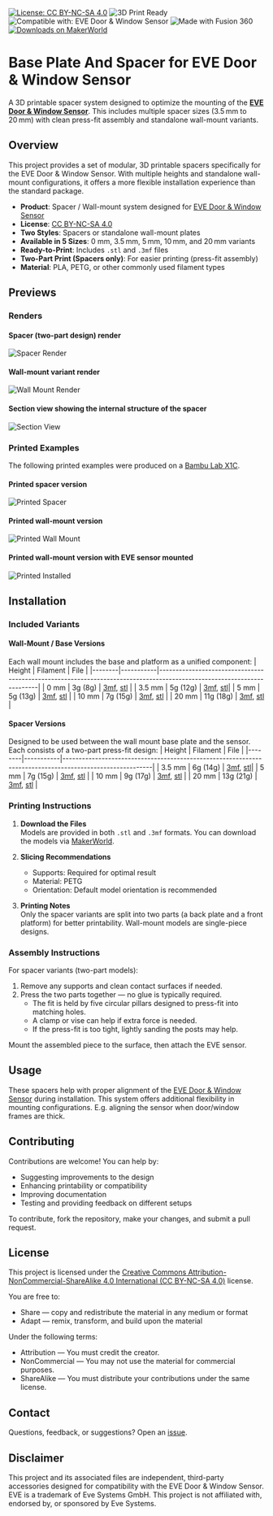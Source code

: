 [![License: CC BY-NC-SA 4.0](https://img.shields.io/badge/License-CC--BY--NC--SA--4.0-lightgrey.svg)](https://creativecommons.org/licenses/by-nc-sa/4.0/)
![3D Print Ready](https://img.shields.io/badge/3D_Print-Ready-brightgreen.svg)
![Compatible with: EVE Door & Window Sensor](https://img.shields.io/badge/Compatible_With-EVE%20Sensor-blue.svg)
![Made with Fusion 360](https://img.shields.io/badge/Made_with-Fusion%20360-orange.svg)
[![Downloads on MakerWorld](https://img.shields.io/badge/MakerWorld-Download-blueviolet?logo=printables)](https://makerworld.com/en/models/your-model-id-here)

# Base Plate And Spacer for EVE Door & Window Sensor

A 3D printable spacer system designed to optimize the mounting of the [**EVE Door & Window Sensor**](https://www.evehome.com/en/eve-door-window). This includes multiple spacer sizes (3.5 mm to 20 mm) with clean press-fit assembly and standalone wall-mount variants.

## Overview

This project provides a set of modular, 3D printable spacers specifically for the EVE Door & Window Sensor. With multiple heights and standalone wall-mount configurations, it offers a more flexible installation experience than the standard package.

- **Product**: Spacer / Wall-mount system designed for [EVE Door & Window Sensor](https://www.evehome.com/en/eve-door-window)
- **License**: [CC BY-NC-SA 4.0](https://creativecommons.org/licenses/by-nc-sa/4.0/)
- **Two Styles**: Spacers or standalone wall-mount plates
- **Available in 5 Sizes**: 0 mm, 3.5 mm, 5 mm, 10 mm, and 20 mm variants  
- **Ready-to-Print**: Includes `.stl` and `.3mf` files
- **Two-Part Print (Spacers only)**: For easier printing (press-fit assembly)
- **Material**: PLA, PETG, or other commonly used filament types

## Previews

### Renders

#### Spacer (two-part design) render
![Spacer Render](images/render_spacer.png)

#### Wall-mount variant render
![Wall Mount Render](images/render_wallmount.png)

#### Section view showing the internal structure of the spacer
![Section View](images/render_section.png)

### Printed Examples
The following printed examples were produced on a [Bambu Lab X1C](https://bambulab.com/en/x1).

#### Printed spacer version
![Printed Spacer](images/printed_spacer.png)

#### Printed wall-mount version
![Printed Wall Mount](images/printed_wallmount.png)

#### Printed wall-mount version with EVE sensor mounted
![Printed Installed](images/printed_installed.png)

## Installation

### Included Variants

#### Wall-Mount / Base Versions  
Each wall mount includes the base and platform as a unified component:
| Height | Filament  | File                                                                                                                  |
|--------|-----------|-----------------------------------------------------------------------------------------------------------------------|
| 0 mm   | 3g (8g)   | [3mf](models/EveDoorAndWindowSensorWallmountBase0mm.3mf), [stl](models/EveDoorAndWindowSensorWallmountBase0mm.stl)    |
| 3.5 mm | 5g (12g)  | [3mf](models/EveDoorAndWindowSensorWallmountBase3.5mm.3mf), [stl](models/EveDoorAndWindowSensorWallmountBase3.5mm.stl)|
| 5 mm   | 5g (13g)  | [3mf](models/EveDoorAndWindowSensorWallmountBase5mm.3mf), [stl](models/EveDoorAndWindowSensorWallmountBase5mm.stl)    |
| 10 mm  | 7g (15g)  | [3mf](models/EveDoorAndWindowSensorWallmountBase10mm.3mf), [stl](models/EveDoorAndWindowSensorWallmountBase10mm.stl)  |
| 20 mm  | 11g (18g) | [3mf](models/EveDoorAndWindowSensorWallmountBase20mm.3mf), [stl](models/EveDoorAndWindowSensorWallmountBase20mm.stl)  |

#### Spacer Versions  
Designed to be used between the wall mount base plate and the sensor. Each consists of a two-part press-fit design:
| Height | Filament  | File                                                                                                    |
|--------|-----------|---------------------------------------------------------------------------------------------------------|
| 3.5 mm | 6g (14g)  | [3mf](models/EveDoorAndWindowSensorSpacer3.5mm.3mf), [stl](models/EveDoorAndWindowSensorSpacer3.5mm.stl)|
| 5 mm   | 7g (15g)  | [3mf](models/EveDoorAndWindowSensorSpacer5mm.3mf), [stl](models/EveDoorAndWindowSensorSpacer5mm.stl)    |
| 10 mm  | 9g (17g)  | [3mf](models/EveDoorAndWindowSensorSpacer10mm.3mf), [stl](models/EveDoorAndWindowSensorSpacer10mm.stl)  |
| 20 mm  | 13g (21g) | [3mf](models/EveDoorAndWindowSensorSpacer20mm.3mf), [stl](models/EveDoorAndWindowSensorSpacer20mm.stl)  |

### Printing Instructions

1. **Download the Files**  
   Models are provided in both `.stl` and `.3mf` formats.
   You can download the models via [MakerWorld](https://makerworld.com/en/models/your-model-id-here).

2. **Slicing Recommendations**
   - Supports: Required for optimal result
   - Material: PETG  
   - Orientation: Default model orientation is recommended

3. **Printing Notes**  
   Only the spacer variants are split into two parts (a back plate and a front platform) for better printability. Wall-mount models are single-piece designs.

### Assembly Instructions

For spacer variants (two-part models):
1. Remove any supports and clean contact surfaces if needed.
2. Press the two parts together — no glue is typically required.  
   - The fit is held by five circular pillars designed to press-fit into matching holes.
   - A clamp or vise can help if extra force is needed.
   - If the press-fit is too tight, lightly sanding the posts may help.

Mount the assembled piece to the surface, then attach the EVE sensor.

## Usage

These spacers help with proper alignment of the [EVE Door & Window Sensor](https://www.evehome.com/en/eve-door-window) during installation. This system offers additional flexibility in mounting configurations. E.g. aligning the sensor when door/window frames are thick.

## Contributing

Contributions are welcome! You can help by:
- Suggesting improvements to the design
- Enhancing printability or compatibility
- Improving documentation
- Testing and providing feedback on different setups

To contribute, fork the repository, make your changes, and submit a pull request.

## License

This project is licensed under the [Creative Commons Attribution-NonCommercial-ShareAlike 4.0 International (CC BY-NC-SA 4.0)](https://creativecommons.org/licenses/by-nc-sa/4.0/) license.

You are free to:
- Share — copy and redistribute the material in any medium or format  
- Adapt — remix, transform, and build upon the material  

Under the following terms:
- Attribution — You must credit the creator.  
- NonCommercial — You may not use the material for commercial purposes.  
- ShareAlike — You must distribute your contributions under the same license.

## Contact

Questions, feedback, or suggestions? Open an [issue](https://github.com/healerz/eve-sensor-door-window-spacer/issues).

## Disclaimer
This project and its associated files are independent, third-party accessories designed for compatibility with the EVE Door & Window Sensor.
EVE is a trademark of Eve Systems GmbH. This project is not affiliated with, endorsed by, or sponsored by Eve Systems.